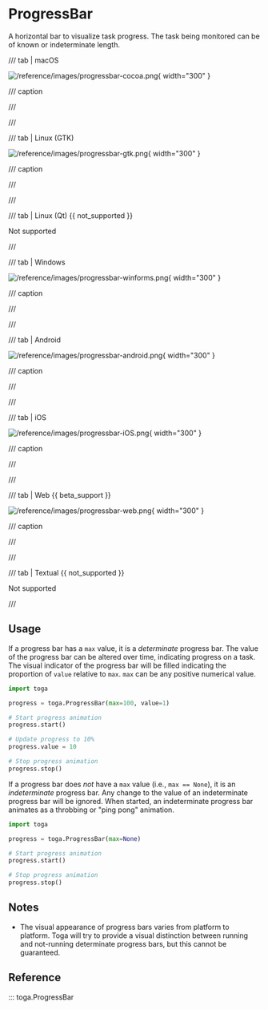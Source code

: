 # ProgressBar

A horizontal bar to visualize task progress. The task being monitored can be of known or indeterminate length.

/// tab | macOS

![/reference/images/progressbar-cocoa.png](/reference/images/progressbar-cocoa.png){ width="300" }

/// caption

///

<!-- TODO: Update alt text -->

///

/// tab | Linux (GTK)

![/reference/images/progressbar-gtk.png](/reference/images/progressbar-gtk.png){ width="300" }

/// caption

///

<!-- TODO: Update alt text -->

///

/// tab | Linux (Qt) {{ not_supported }}

Not supported

///

/// tab | Windows

![/reference/images/progressbar-winforms.png](/reference/images/progressbar-winforms.png){ width="300" }

/// caption

///

<!-- TODO: Update alt text -->

///

/// tab | Android

![/reference/images/progressbar-android.png](/reference/images/progressbar-android.png){ width="300" }

/// caption

///

<!-- TODO: Update alt text -->

///

/// tab | iOS

![/reference/images/progressbar-iOS.png](/reference/images/progressbar-iOS.png){ width="300" }

/// caption

///

<!-- TODO: Update alt text -->

///

/// tab | Web {{ beta_support }}

![/reference/images/progressbar-web.png](/reference/images/progressbar-web.png){ width="300" }

/// caption

///

<!-- TODO: Update alt text -->

///

/// tab | Textual {{ not_supported }}

Not supported

///

## Usage

If a progress bar has a `max` value, it is a *determinate* progress bar. The value of the progress bar can be altered over time, indicating progress on a task. The visual indicator of the progress bar will be filled indicating the proportion of `value` relative to `max`. `max` can be any positive numerical value.

```python
import toga

progress = toga.ProgressBar(max=100, value=1)

# Start progress animation
progress.start()

# Update progress to 10%
progress.value = 10

# Stop progress animation
progress.stop()
```

If a progress bar does *not* have a `max` value (i.e., `max == None`), it is an *indeterminate* progress bar. Any change to the value of an indeterminate progress bar will be ignored. When started, an indeterminate progress bar animates as a throbbing or "ping pong" animation.

```python
import toga

progress = toga.ProgressBar(max=None)

# Start progress animation
progress.start()

# Stop progress animation
progress.stop()
```

## Notes

- The visual appearance of progress bars varies from platform to platform. Toga will try to provide a visual distinction between running and not-running determinate progress bars, but this cannot be guaranteed.

## Reference

::: toga.ProgressBar
